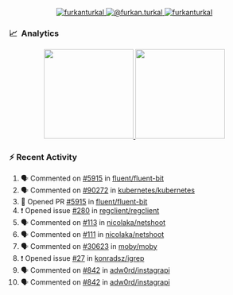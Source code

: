 <p align="center">
  <a href="https://linkedin.com/in/furkanturkal" target="blank">
    <img src="https://img.shields.io/badge/linkedin-%230077B5.svg?&style=for-the-badge&logo=linkedin&logoColor=white" alt="furkanturkal" />
  </a>
  <a href="https://medium.com/@furkan.turkal" target="blank">
    <img src="https://img.shields.io/badge/medium-%2312100E.svg?&style=for-the-badge&logo=medium&logoColor=white" alt="@furkan.turkal" />
  </a>
  <a href="https://twitter.com/furkanturkaI" target="blank">
    <img src="https://img.shields.io/badge/Twitter-1DA1F2?style=for-the-badge&logo=twitter&logoColor=white" alt="furkanturkaI" />
  </a>
</p>

### 📈 &nbsp;Analytics

<p align="center">
  <a href="https://coderstats.net/github/#Dentrax">
    <img height="180em" src="https://github-readme-stats-eight-theta.vercel.app/api?username=Dentrax&show_icons=true&theme=algolia&include_all_commits=true&count_private=true&line_height=26"/>
    <img height="180em" src="https://github-readme-stats-eight-theta.vercel.app/api/top-langs/?username=Dentrax&layout=compact&langs_count=8&theme=algolia&line_height=26"/>
  </a>
</p>

### :zap: Recent Activity

<!--START_SECTION:activity-->
1. 🗣 Commented on [#5915](https://github.com/fluent/fluent-bit/issues/5915) in [fluent/fluent-bit](https://github.com/fluent/fluent-bit)
2. 🗣 Commented on [#90272](https://github.com/kubernetes/kubernetes/issues/90272) in [kubernetes/kubernetes](https://github.com/kubernetes/kubernetes)
3. 💪 Opened PR [#5915](https://github.com/fluent/fluent-bit/pull/5915) in [fluent/fluent-bit](https://github.com/fluent/fluent-bit)
4. ❗️ Opened issue [#280](https://github.com/regclient/regclient/issues/280) in [regclient/regclient](https://github.com/regclient/regclient)
5. 🗣 Commented on [#113](https://github.com/nicolaka/netshoot/issues/113) in [nicolaka/netshoot](https://github.com/nicolaka/netshoot)
6. 🗣 Commented on [#111](https://github.com/nicolaka/netshoot/issues/111) in [nicolaka/netshoot](https://github.com/nicolaka/netshoot)
7. 🗣 Commented on [#30623](https://github.com/moby/moby/issues/30623) in [moby/moby](https://github.com/moby/moby)
8. ❗️ Opened issue [#27](https://github.com/konradsz/igrep/issues/27) in [konradsz/igrep](https://github.com/konradsz/igrep)
9. 🗣 Commented on [#842](https://github.com/adw0rd/instagrapi/issues/842) in [adw0rd/instagrapi](https://github.com/adw0rd/instagrapi)
10. 🗣 Commented on [#842](https://github.com/adw0rd/instagrapi/issues/842) in [adw0rd/instagrapi](https://github.com/adw0rd/instagrapi)
<!--END_SECTION:activity-->
